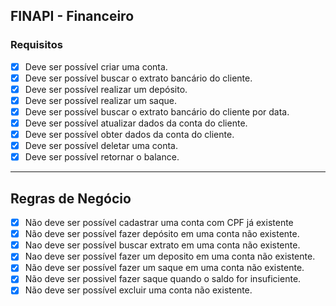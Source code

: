 ## FINAPI - Financeiro

### Requisitos

- [X] Deve ser possível criar uma conta.
- [X] Deve ser possível buscar o extrato bancário do cliente.
- [X] Deve ser possível realizar um depósito.
- [X] Deve ser possível realizar um saque.
- [X] Deve ser possível buscar o extrato bancário do cliente por data.
- [X] Deve ser possível atualizar dados da conta do cliente.
- [X] Deve ser possível obter dados da conta do cliente.
- [X] Deve ser possível deletar uma conta.
- [X] Deve ser possível retornar o balance.
---

## Regras de Negócio

- [X] Não deve ser possível cadastrar uma conta com CPF já existente
- [X] Não deve ser possível fazer depósito em uma conta não existente.
- [X] Nao deve ser possível buscar extrato em uma conta não existente.
- [X] Nao deve ser possível fazer um deposito em uma conta não existente.
- [X] Não deve ser possível fazer um saque em uma conta não existente.
- [X] Não deve ser possivel fazer saque quando o saldo for insuficiente.
- [X] Não deve ser possível excluir uma conta não existente.